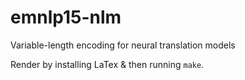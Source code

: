 # emnlp15-nlm
Variable-length encoding for neural translation models

Render by installing LaTex & then running `make`.
